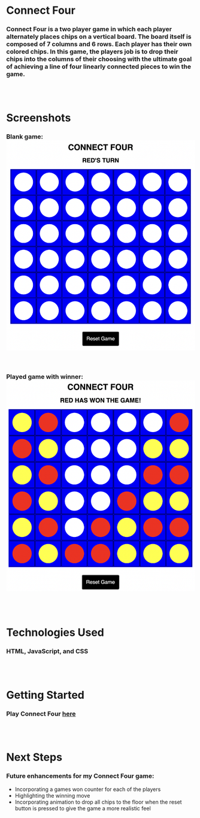 # Connect Four
### Connect Four is a two player game in which each player alternately places chips on a vertical board. The board itself is composed of 7 columns and 6 rows. Each player has their own colored chips. In this game, the players job is to drop their chips into the columns of their choosing with the ultimate goal of achieving a line of four linearly connected pieces to win the game.
<br>
<br>

# Screenshots
### Blank game:![](/images/screenshot1.png)
<br>

### Played game with winner:![](/images/screenshot2.png)
<br>
<br>

# Technologies Used
### HTML, JavaScript, and CSS
<br>
<br>

# Getting Started
### Play Connect Four [here](https://aaayon91.github.io/connectfour/)
<br>
<br>

# Next Steps  
### Future enhancements for my Connect Four game: 
* Incorporating a games won counter for each of the players
* Highlighting the winning move 
* Incorporating animation to drop all chips to the floor when the reset button is pressed to give the game a more realistic feel